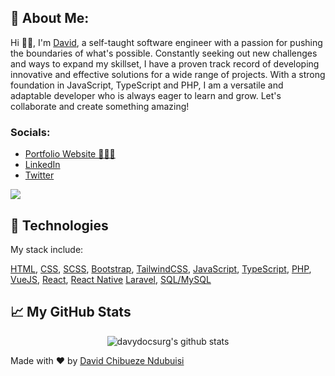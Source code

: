  ## :dart: About Me:
  Hi 👋🏼, I'm [David](https://chibueze.me), a self-taught software engineer with a passion for pushing the boundaries of what's possible. Constantly seeking out new challenges and ways to expand my skillset, I have a proven track record of developing innovative and effective solutions for a wide range of projects. With a strong foundation in JavaScript, TypeScript and PHP, I am a versatile and adaptable developer who is always eager to learn and grow. Let's collaborate and create something amazing!



 ### Socials:
-  [ Portfolio Website 👨🏻‍💻 ](https://chibueze.me)
 - [ LinkedIn ](https://linkedin.com/in/davydocsurg)
 - [ Twitter ](https://twitter.com/davydocsurg)


![](https://visitor-badge.glitch.me/badge?page_id=davydocsurg.davydocsurg)





<!-- </div>
	<div align="center">
  <img width="" src="https://github-readme-stats.vercel.app/api/top-langs/?username=davydocsurg&layout=compact&hide_title=1&card_width=300" alt="Top languages used in my repositories" />
</div> -->
<!-- <p align="center">
  <img alt="Github top language" src="https://img.shields.io/github/languages/top/davydocsurg/davydocsurg?color=56BEB8">

  <img alt="Github language count" src="https://img.shields.io/github/languages/count/davydocsurg/davydocsurg?color=56BEB8">

  <img alt="Repository size" src="https://img.shields.io/github/repo-size/davydocsurg/davydocsurg?color=56BEB8">

  <img alt="License" src="https://img.shields.io/github/license/davydocsurg/davydocsurg?color=56BEB8">

  <img alt="Github issues" src="https://img.shields.io/github/issues/davydocsurg/davydocsurg?color=56BEB8" />

  <img alt="Github forks" src="https://img.shields.io/github/forks/davydocsurg/davydocsurg?color=56BEB8" />

  <img alt="Github stars" src="https://img.shields.io/github/stars/davydocsurg/davydocsurg?color=56BEB8" />
</p> -->

<!-- Status -->

<!-- <h4 align="center">
	🚧  Socialite 🚀 Under construction...  🚧
</h4> -->

<!-- ## :dart: About -->


<!-- ## :sparkles: Features

:heavy_check_mark: Feature 1;\
:heavy_check_mark: Feature 2;\
:heavy_check_mark: Feature 3; -->

## :rocket: Technologies

My stack include:

 [HTML](https://en.wikipedia.org/wiki/HTML),
 [CSS](https://en.wikipedia.org/wiki/CSS),
 [SCSS](https://sass-lang.com/),
 [Bootstrap](https://getbootstrap.com/),
 [TailwindCSS](https://tailwindcss.com/.com/),
 [JavaScript](https://en.wikipedia.org/wiki/JavaScript),
 [TypeScript](https://www.typescriptlang.org/),
 [PHP](https://php.net/),
 [VueJS](https://vuejs.org/),
 [React](https://reactjs.org/),
 [React Native](https://reactnative.dev/)
 [Laravel](https://laravel.com/),
 [SQL/MySQL](https://mysql.com/)

## :chart_with_upwards_trend: My GitHub Stats

<p align="center"> <img src="https://github-readme-stats.vercel.app/api?username=davydocsurg&show_icons=true&theme=gotham" alt="davydocsurg's github stats" />

Made with :heart: by <a href="https://chibueze.me" target="_blank">David Chibueze Ndubuisi</a>




